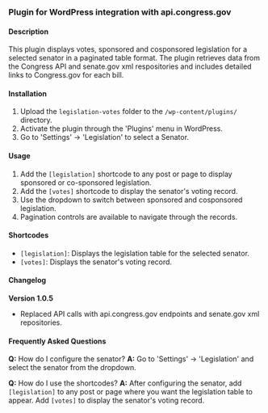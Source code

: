 ### Plugin for WordPress integration with api.congress.gov

#### Description
This plugin displays votes, sponsored and cosponsored legislation for a selected senator in a paginated table format. The plugin retrieves data from the Congress API and senate.gov xml respositories and includes detailed links to Congress.gov for each bill.

#### Installation
1. Upload the `legislation-votes` folder to the `/wp-content/plugins/` directory.
2. Activate the plugin through the 'Plugins' menu in WordPress.
3. Go to 'Settings' -> 'Legislation' to select a Senator.

#### Usage
1. Add the `[legislation]` shortcode to any post or page to display sponsored or co-sponsored legislation.
2. Add the `[votes]` shortcode to display the senator's voting record.
3. Use the dropdown to switch between sponsored and cosponsored legislation.
4. Pagination controls are available to navigate through the records.

#### Shortcodes
- `[legislation]`: Displays the legislation table for the selected senator.
- `[votes]`: Displays the senator's voting record.

#### Changelog
**Version 1.0.5**
- Replaced API calls with api.congress.gov endpoints and senate.gov xml repositories.


#### Frequently Asked Questions
**Q:** How do I configure the senator?
**A:** Go to 'Settings' -> 'Legislation' and select the senator from the dropdown.

**Q:** How do I use the shortcodes?
**A:** After configuring the senator, add `[legislation]` to any post or page where you want the legislation table to appear. Add `[votes]` to display the senator's voting record.

